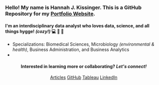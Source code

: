 ### Hello! My name is Hannah J. Kissinger. This is a GitHub Repository for my <a href="https://hjkissinger.github.io/">Portfolio Website</a>.

#### I'm an interdisciplinary data analyst who loves data, science, and all things hygge! *(cozy!)* :computer: :dna: :yarn: 

- Specializations: Biomedical Sciences, Microbiology *(environmental & health)*, Business Administration, and Business Analytics
- 


<h4><center>Interested in learning more or collaborating? <em>Let's connect!</em></h4></center>
<center><a href="https://hjkissinger.github.io/articles/" class="btn btn--inverse .btn--x-large">Articles</a>
<a href="https://github.com/hjkissinger/" class="btn btn--inverse .btn--x-large" >GitHub</a>
<a href="https://public.tableau.com/app/profile/hannah.kissinger6750" class="btn btn--inverse .btn--x-large">Tableau</a>
<a href="https://www.linkedin.com/in/hannah-j-kissinger-854403116/" class="btn btn--inverse .btn--x-large">LinkedIn</a></center>
